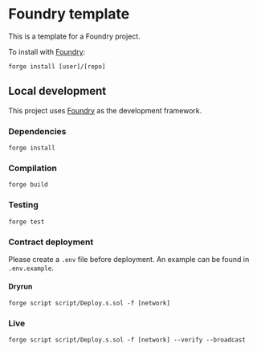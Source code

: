 # Foundry template

This is a template for a Foundry project.

To install with [Foundry](https://github.com/gakonst/foundry):

```
forge install [user]/[repo]
```

## Local development

This project uses [Foundry](https://github.com/gakonst/foundry) as the development framework.

### Dependencies

```
forge install
```

### Compilation

```
forge build
```

### Testing

```
forge test
```

### Contract deployment

Please create a `.env` file before deployment. An example can be found in `.env.example`.

#### Dryrun

```
forge script script/Deploy.s.sol -f [network]
```

### Live

```
forge script script/Deploy.s.sol -f [network] --verify --broadcast
```
